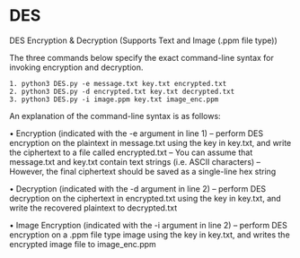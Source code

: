 # DES
DES Encryption &amp; Decryption (Supports Text and Image (.ppm file type))

The three commands below specify the exact command-line syntax for invoking encryption and decryption.
    
    1. python3 DES.py -e message.txt key.txt encrypted.txt
    2. python3 DES.py -d encrypted.txt key.txt decrypted.txt
    3. python3 DES.py -i image.ppm key.txt image_enc.ppm

An explanation of the command-line syntax is as follows:

• Encryption (indicated with the -e argument in line 1)
    – perform DES encryption on the plaintext in message.txt using the key in key.txt, and write the ciphertext to a file called encrypted.txt
    – You can assume that message.txt and key.txt contain text strings (i.e. ASCII characters)
    – However, the final ciphertext should be saved as a single-line hex string

• Decryption (indicated with the -d argument in line 2)
    – perform DES decryption on the ciphertext in encrypted.txt using the key in key.txt, and write the recovered plaintext to decrypted.txt

• Image Encryption (indicated with the -i argument in line 2)
    – perform DES encryption on a .ppm file type image using the key in key.txt, and writes the encrypted image file to image_enc.ppm
